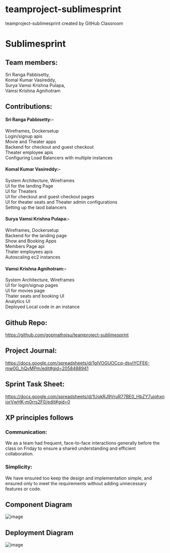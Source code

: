 # teamproject-sublimesprint
teamproject-sublimesprint created by GitHub Classroom

# Sublimesprint

## Team members:
Sri Ranga Pabbisetty,  <br>
Komal Kumar Vasireddy,   <br>
Surya Vamsi Krishna Pulapa,   <br>
Vamsi Krishna Agnihotram   <br>

## Contributions:

#### Sri Ranga Pabbisetty:-
Wireframes, Dockersetup  <br>
Login/signup apis  <br>
Movie and Theater apps  <br>
Backend for checkout and guest checkout  <br>
Theater employee apis  <br>
Configuring Load Balancers with multiple instances  <br>

#### Komal Kumar Vasireddy:-
System Architecture, Wireframes  <br>
UI for the landing Page  <br>
UI for Theaters  <br>
UI for checkout and guest checkout pages  <br>
UI for theater seats and Theater admin configurations  <br>
Setting up the laod balancers  <br>

#### Surya Vamsi Krishna Pulapa:-
Wireframes, Dockersetup  <br>
Backend for the landing page  <br>
Show and Booking Apps  <br>
Members Page api  <br>
Thater employees apis  <br>
Autoscaling ec2 instances  <br>

#### Vamsi Krishna Agnihotram:-
System Architecture, Wireframes  <br>
UI for login/signup pages  <br>
UI for movies page  <br>
Thater seats and booking UI  <br>
Analytics UI  <br>
Deployed Local code in an instance  <br>

## Github Repo:
https://github.com/gopinathsjsu/teamproject-sublimesprint

## Project Journal:
https://docs.google.com/spreadsheets/d/1glVOGUOCcq-dsvIYCFE6-mw0G_hQvMPm/edit#gid=2058488941

## Sprint Task Sheet:
https://docs.google.com/spreadsheets/d/1UokRJ9VruR77BE0_HbZY7ujohxniorVwHK-m0rrs2F0/edit#gid=0

## XP principles follows

### Communication:
We as a team had frequent, face-to-face interactions generally before the class on Friday to ensure a shared understanding and efficient collaboration.

### Simplicity:
We have ensured too keep the design and implementation simple, and ensured only to meet the requirements without adding unnecessary features or code.

## Component Diagram
![image](https://github.com/gopinathsjsu/teamproject-sublimesprint/assets/58915523/3797ae6a-ca6c-4eb4-93f6-1e3c527cee26)


## Deployment Diagram
![image](https://github.com/gopinathsjsu/teamproject-sublimesprint/assets/58915523/fe2b03b0-d8c9-46ce-a718-44f97ca4e31c)


